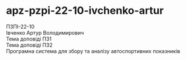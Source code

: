 # apz-pzpi-22-10-ivchenko-artur
 ПЗПІ-22-10  
 Івченко Артур Володимирович  
 Тема доповіді ПЗ1  
 Тема доповіді ПЗ2  
 Програмна система для збору та аналізу автоспортивних показників
